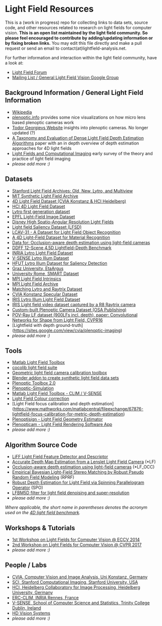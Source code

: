 # Light Field Resources
This is a (work in progress) repo for collecting links to data sets, source code, and other resources related to research on light fields for computer vision. **This is an open list maintained by the light field community. So please feel encouraged to contribute by adding/updating information or by fixing broken links.** You may edit this file directly and make a pull request or send an email to contact(at)lightfield-analysis.net.

For further information and interaction within the light field community, have a look at:
- [Light Field Forum](http://lightfield-forum.com/en/)
- [Mailing List / General Light Field Vision Google Group](https://groups.google.com/forum/#!forum/lightfieldvision)


## Background Information / General Light Field Information
- [Wikipedia](https://en.wikipedia.org/wiki/Light_field)
- [plenoptic.info](http://plenoptic.info/) provides some nice visualizations on how micro lens based plenoptic cameras work
- [Todor Georgievs Website](http://www.tgeorgiev.net/) insights into plenoptic cameras. No longer updated (?)
- [A Taxonomy and Evaluation of Dense Light Field Depth Estimation Algorithms](http://lightfield-analysis.net/benchmark/paper/survey_cvprw_lf4cv_2017.pdf) paper with an in depth overview of depth estimation approaches for 4D light fields
- [Light Fields and Computational Imaging](https://web.stanford.edu/class/ee367/reading/levoy-lfphoto-ieee06.pdf) early survey of the theory and practice of light field imaging 
- *please add more :)*

## Datasets
- [Stanford Light Field Archives: Old, New, Lytro, and Multiview ](http://lightfields.stanford.edu/)
- [MIT Synthetic Light Field Archive](http://web.media.mit.edu/~gordonw/SyntheticLightFields/index.php)
- [4D Light Field Dataset (CVIA Konstanz & HCI Heidelberg)](http://lightfield-analysis.net/)
- [HCI 4D Light Field Dataset](http://lightfieldgroup.iwr.uni-heidelberg.de/?page_id=713)
- [Lytro first generation dataset](https://www.irisa.fr/temics/demos/lightField/index.html)
- [EPFL Light-Field Image Dataset](http://mmspg.epfl.ch/EPFL-light-field-image-dataset)
- [Disney High Spatio-Angular Resolution Light Fields](https://www.disneyresearch.com/project/lightfields/)
- [Light field Saliency Dataset (LFSD)](https://www.eecis.udel.edu/~nianyi/LFSD.htm)
- [LCAV-31 - A Dataset for Light Field Object Recognition](https://github.com/aghasemi/lcav31)
- [A 4D Light-Field Dataset for Material Recognition](http://cseweb.ucsd.edu/~viscomp/projects/LF/papers/ECCV16/LF_dataset.zip)
- [Data for: Occlusion-aware depth estimation using light-field cameras](http://cseweb.ucsd.edu/~viscomp/projects/LF/papers/ICCV15/dataset.zip)
- [DDFF 12-Scene 4.5D Lightfield-Depth Benchmark](https://vision.in.tum.de/data/datasets/ddff12scene)
- [INRIA Lytro Light Field Dataset](https://www.irisa.fr/temics/demos/lightField/LowRank2/datasets/datasets.html)
- [V-SENSE Lytro Illum Dataset](https://v-sense.scss.tcd.ie/research/light-fields/high-quality-light-field-extraction/)
- [HFUT Lytro Illum Dataset for Saliency Detection](https://drive.google.com/drive/folders/1iEuM-CO5JUgKa5-NHMXWjorAt2kBaSU3)
- [Graz University, EtaArgus](https://www.etaargus.com/datasets)
- [University Rome, SMART Dataset](http://www.comlab.uniroma3.it/SMART.html)
- [MPI Light Field Intrinsics](http://lfid.mpi-inf.mpg.de/)
- [MPI Light Field Archive](http://lightfields.mpi-inf.mpg.de/Dataset.html)
- [Matching Lytro and Raytrix Dataset](https://figshare.com/articles/The_Plenoptic_Dataset/6115487)
- [CVIA Konstanz Specular Dataset](https://github.com/cvia-kn/lf_autoencoder_cvpr2018_code)
- [IRIS Lytro Illum Light Field Dataset](https://www.irisa.fr/temics/demos/IllumDatasetLF/index.html)
- [IRIS Light field video dataset captured by a R8 Raytrix camera](https://www.irisa.fr/temics/demos/lightField/CLIM/Datasets/RaytrixR8Dataset-5x5/index.html)
- [Custom-built Plenoptic Camera Dataset (OSA Publishing)](https://figshare.com/articles/Raw_image_data_taken_by_a_standard_plenoptic_camera/3362152)
- [POV-Ray LF dataset (900LFs incl. depth), paper: Convolutional Networks for Shape from Light Field, CVPR16](https://drive.google.com/open?id=1FBCKwalzzMJweGQTN51E-M9YoNbhWUS2)
- [Lightfield with depth ground-truth] (https://sites.google.com/view/cvia/plenoptic-imaging)
- *please add more :)*

## Tools
- [Matlab Light Field Toolbox](http://dgd.vision/Tools/LFToolbox/)
- [cocolib light field suite](http://cocolib.net/index.php/examples/lightfields)
- [Geometric light field camera calibration toolbox](https://sites.google.com/site/yunsubok/lf_geo_calib)
- [Blender addon to create synthetic light field data sets](https://github.com/lightfield-analysis/blender-addon)
- [Plenoptic Toolbox 2.0](https://github.com/PlenopticToolbox/PlenopticToolbox2.0)
- [Plenoptic-Simulation](https://github.com/Arne-Petersen/Plenoptic-Simulation)
- [Matlab Light Field Toolbox - CLIM / V-SENSE](https://github.com/V-Sense/LFToolbox-CLIM_VSENSE)
- [Light Field Colour correction](https://github.com/V-Sense/LFToolbox_Recolouring_HPR/)
- [Light Field focus calibration and depth estimation] (https://www.mathworks.com/matlabcentral/fileexchange/67876-lightfield-focus-calibration-for-metric-depth-estimation)
- [Plenoptisign - Light Field Geometry Estimator](https://github.com/hahnec/plenoptisign/)
- [Plenopticam - Light Field Rendering Software App](https://github.com/hahnec/plenopticam/)
- *please add more :)*

## Algorithm Source Code
- [LiFF Light Field Feature Detector and Descriptor](http://dgd.vision/Tools/LiFF/)
- [Accurate Depth Map Estimation from a Lenslet Light Field Camera](https://sites.google.com/site/hgjeoncv/home/depthfromlf_cvpr15) (*LF)
- [Occlusion-aware depth estimation using light-field cameras](http://cseweb.ucsd.edu/~viscomp/projects/LF/papers/ICCV15/occCode.zip) (*LF_OCC)
- [Empirical Bayesian Light-Field Stereo Matching by Robust Pseudo Random Field Modeling](http://www.ee.nthu.edu.tw/chaotsung/rprf/index.html) (RPRF)
- [Robust Depth Estimation for Light Field via Spinning Parallelogram Operator](https://github.com/shuozh/Spinning-Parallelogram-Operator) (SPO)
- [LFBM5D filter for light field denoising and super-resolution](https://github.com/V-Sense/LFBM5D)
- *please add more :)*

*Where applicable, the short name in parentheses denotes the acronym used on the [4D light field benchmark](http://lightfield-analysis.net).*


## Workshops & Tutorials
- [1st Workshop on Light Fields for Computer Vision @ ECCV 2014](https://www.eecis.udel.edu/~yu/LF4CV/)
- [2nd Workshop on Light Fields for Computer Vision @ CVPR 2017](http://lightfield-analysis.net/LF4CV/)
- *please add more :)*


## People / Labs
- [CVIA, Computer Vision and Image Analysis, Uni Konstanz, Germany](https://www.cvia.uni-konstanz.de/)
- [SCI, Stanford Computational Imaging, Stanford University, USA](http://www.computationalimaging.org/)
- [HCI, Heidelberg Collaboratory for Image Processing, Heidelberg University, Germany](http://lightfieldgroup.iwr.uni-heidelberg.de/?page_id=453)
- [ERC-CLIM, INRIA Rennes, France](https://www.irisa.fr/temics/demos/lightField/CLIM/test.htm#)
- [V-SENSE, School of Computer Science and Statistics, Trinity College Dublin, Ireland](https://v-sense.scss.tcd.ie/research/light-field-imaging/)
- [HD Vision Systems](https://www.hdvisionsystems.com)
- *please add more :)*
